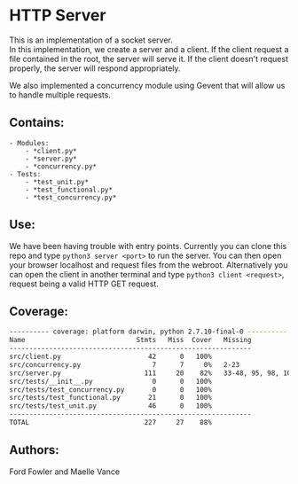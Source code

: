 # HTTP Server

This is an implementation of a socket server.  
In this implementation, we create a server and a client.
If the client request a file contained in the root, the server will serve it.
If the client doesn't request properly, the server will respond appropriately.

We also implemented a concurrency module using Gevent that will allow us to handle multiple requests.


## Contains:
    - Modules:
        - *client.py*
        - *server.py*
        - *concurrency.py*
    - Tests:
        - *test_unit.py*
        - *test_functional.py*
        - *test_concurrency.py*

## Use:
We have been having trouble with entry points.
Currently you can clone this repo and type `python3 server <port>` to run the server.
You can then open your browser localhost and request files from the webroot.
Alternatively you can open the client in another terminal and type `python3 client <request>`, request being a valid HTTP GET request.


## Coverage:

```sh
---------- coverage: platform darwin, python 2.7.10-final-0 ----------
Name                            Stmts   Miss  Cover   Missing
-------------------------------------------------------------
src/client.py                      42      0   100%
src/concurrency.py                  7      7     0%   2-23
src/server.py                     111     20    82%   33-48, 95, 98, 100, 171
src/tests/__init__.py               0      0   100%
src/tests/test_concurrency.py       0      0   100%
src/tests/test_functional.py       21      0   100%
src/tests/test_unit.py             46      0   100%
-------------------------------------------------------------
TOTAL                             227     27    88%
```

## Authors:
Ford Fowler and Maelle Vance